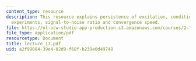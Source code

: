 ```yaml
---
content_type: resource
description: This resource explains persistence of excitation, conditions for informative
  experiments, signal-to-noise ratio and convergence speed.
file: https://ol-ocw-studio-app-production.s3.amazonaws.com/courses/2-160-identification-estimation-and-learning-spring-2006/a2f9908439e402d9f68fb239e0d49748_lecture_17.pdf
file_type: application/pdf
resourcetype: Document
title: lecture_17.pdf
uid: a2f99084-39e4-02d9-f68f-b239e0d49748
---
```

